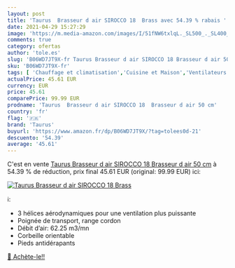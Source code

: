 ```yaml
---
layout: post
title: 'Taurus  Brasseur d air SIROCCO 18  Brass avec 54.39 % rabais '
date: 2021-04-29 15:27:29
image: 'https://m.media-amazon.com/images/I/51fNW6txlqL._SL500_._SL400_.jpg'
comments: true
category: ofertas
author: 'tole.es'
slug: 'B06WD7JT9X-fr Taurus Brasseur d air SIROCCO 18 Brasseur d air 50 cm'
sku: 'B06WD7JT9X-fr'
tags: [ 'Chauffage et climatisation','Cuisine et Maison','Ventilateurs','Ventilateurs sur pied','taurus', ]
actualPrice: 45.61 EUR
currency: EUR
price: 45.61
comparePrice: 99.99 EUR
prodname: 'Taurus  Brasseur d air SIROCCO 18  Brasseur d air 50 cm'
country: 'fr'
flag: '🇫🇷'
brand: 'Taurus'
buyurl: 'https://www.amazon.fr/dp/B06WD7JT9X/?tag=tolees0d-21'
descuento: '54.39'
average: '45.61'
---
```


C'est en vente [Taurus  Brasseur d air SIROCCO 18  Brasseur d air 50 cm](https://www.amazon.fr/dp/B06WD7JT9X/?tag=tolees0d-21)  à  54.39 % de réduction, prix final  45.61 EUR (original: 99.99 EUR) ici:

[![Taurus  Brasseur d air SIROCCO 18  Brass](https://m.media-amazon.com/images/I/51fNW6txlqL._SL500_._SL400_.jpg)](https://www.amazon.fr/dp/B06WD7JT9X/?tag=tolees0d-21)

ℹ️:

- 3 hélices aérodynamiques pour une ventilation plus puissante
- Poignée de transport, range cordon
- Débit d’air: 62.25 m3/mn
- Corbeille orientable
- Pieds antidérapants

[🛒 Achète-le!!](https://www.amazon.fr/dp/B06WD7JT9X/?tag=tolees0d-21)
